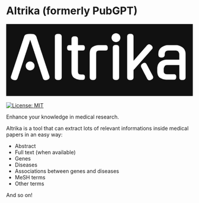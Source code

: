 # AItrika (formerly PubGPT)

![AItrika](assets/logo.png)

[![License: MIT](https://img.shields.io/badge/License-MIT-yellow.svg)](https://opensource.org/licenses/MIT)

Enhance your knowledge in medical research.

AItrika is a tool that can extract lots of relevant informations inside medical papers in an easy way:

- Abstract
- Full text (when available)
- Genes
- Diseases
- Associations between genes and diseases
- MeSH terms
- Other terms

And so on!
